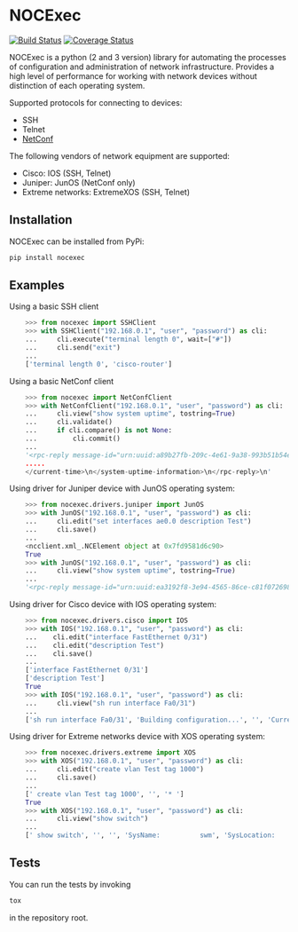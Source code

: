 # NOCExec #
[![Build Status](https://travis-ci.org/velp/nocexec.svg?branch=master)](https://travis-ci.org/velp/nocexec)
[![Coverage Status](https://coveralls.io/repos/velp/nocexec/badge.svg)](https://coveralls.io/r/velp/nocexec)

NOCExec is a python (2 and 3 version) library for automating the processes of configuration and administration of network infrastructure. Provides a high level of performance for working with network devices without distinction of each operating system.

Supported protocols for connecting to devices:

 * SSH
 * Telnet
 * [NetConf](https://tools.ietf.org/html/rfc6241)

The following vendors of network equipment are supported:
 * Cisco: IOS (SSH, Telnet)
 * Juniper: JunOS (NetConf only)
 * Extreme networks: ExtremeXOS (SSH, Telnet)

## Installation
NOCExec can be installed from PyPi:
```bash
pip install nocexec
```

## Examples
Using a basic SSH client

```python
    >>> from nocexec import SSHClient
    >>> with SSHClient("192.168.0.1", "user", "password") as cli:
    ...     cli.execute("terminal length 0", wait=["#"])
    ...     cli.send("exit")
    ...
    ['terminal length 0', 'cisco-router']
```

Using a basic NetConf client

```python
    >>> from nocexec import NetConfClient
    >>> with NetConfClient("192.168.0.1", "user", "password") as cli:
    ...     cli.view("show system uptime", tostring=True)
    ...     cli.validate()
    ...     if cli.compare() is not None:
    ...         cli.commit()
    ...
    '<rpc-reply message-id="urn:uuid:a89b27fb-209c-4e61-9a38-993b51b54eae">\n<system-uptime-information>\n<current-time>\n
    .....
    </current-time>\n</system-uptime-information>\n</rpc-reply>\n'
```

Using driver for Juniper device with JunOS operating system:

```python
    >>> from nocexec.drivers.juniper import JunOS
    >>> with JunOS("192.168.0.1", "user", "password") as cli:
    ...     cli.edit("set interfaces ae0.0 description Test")
    ...     cli.save()
    ... 
    <ncclient.xml_.NCElement object at 0x7fd9581d6c90>
    True
    >>> with JunOS("192.168.0.1", "user", "password") as cli:
    ...     cli.view("show system uptime", tostring=True)
    ... 
    '<rpc-reply message-id="urn:uuid:ea3192f8-3e94-4565-86ce-c81f07269845">\n  <system-uptime-information>\n    <current-time>\n      <date-time seconds="1493113938">2017-04-25 12:52:18 MSK</date-time>\n    </current-time>\n    <system-booted-time>\n      <date-time seconds="1490603699">2017-03-27 11:34:59 MSK</date-time>\n      <time-length seconds="2510239">4w1d 01:17</time-length>\n    </system-booted-time>\n    <protocols-started-time>\n      <date-time seconds="1490749306">2017-03-29 04:01:46 MSK</date-time>\n      <time-length seconds="2364632">3w6d 08:50</time-length>\n    </protocols-started-time>\n    <last-configured-time>\n      <date-time seconds="1493113807">2017-04-25 12:50:07 MSK</date-time>\n      <time-length seconds="131">00:02:11</time-length>\n      <user>vponomarev</user>\n    </last-configured-time>\n    <uptime-information>\n      <date-time seconds="1493113938">\n12:52PM\n</date-time>\n      <up-time seconds="2510269">\n29 days,  1:17\n</up-time>\n      <active-user-count format="2 users">\n2\n</active-user-count>\n      <load-average-1>\n0.02\n</load-average-1>\n      <load-average-5>\n0.07\n</load-average-5>\n      <load-average-15>\n0.07\n</load-average-15>\n    </uptime-information>\n  </system-uptime-information>\n</rpc-reply>\n'
```

Using driver for Cisco device with IOS operating system:

```python
    >>> from nocexec.drivers.cisco import IOS
    >>> with IOS("192.168.0.1", "user", "password") as cli:
    ...    cli.edit("interface FastEthernet 0/31")
    ...    cli.edit("description Test")
    ...    cli.save()
    ... 
    ['interface FastEthernet 0/31']
    ['description Test']
    True
    >>> with IOS("192.168.0.1", "user", "password") as cli:
    ...     cli.view("sh run interface Fa0/31")
    ... 
    ['sh run interface Fa0/31', 'Building configuration...', '', 'Current configuration : 126 bytes', '!', 'interface FastEthernet0/31', ' description Test', ' switchport access vlan 9', ' switchport mode access', ' spanning-tree portfast', 'end', '']
```

Using driver for Extreme networks device with XOS operating system:

```python
    >>> from nocexec.drivers.extreme import XOS
    >>> with XOS("192.168.0.1", "user", "password") as cli:
    ...     cli.edit("create vlan Test tag 1000")
    ...     cli.save()
    ... 
    [' create vlan Test tag 1000', '', '* ']
    True
    >>> with XOS("192.168.0.1", "user", "password") as cli:
    ...     cli.view("show switch")
    ... 
    [' show switch', '', '', 'SysName:          swm', 'SysLocation:      ', 'SysContact:       ', 'System MAC:       00:04:96:52:D9:8D', 'System Type:      X670-48x', '', 'SysHealth check:  Enabled (Normal)', 'Recovery Mode:    All', 'System Watchdog:  Enabled', '', 'Current Time:     Tue Apr 25 14:02:30 2017', 'Timezone:         [Auto DST Disabled] GMT Offset: 240 minutes, name is not set.', 'Boot Time:        Mon Mar 20 20:27:10 2017', 'Boot Count:       23', 'Next Reboot:      None scheduled', 'System UpTime:    35 days 17 hours 35 minutes 20 seconds ', '', 'Current State:    OPERATIONAL             ', 'Image Selected:   primary                 ', 'Image Booted:     primary                 ', 'Primary ver:      15.3.2.11               ', 'Secondary ver:    12.6.2.10   ', '', 'Config Selected:  primary.cfg                                          ', 'Config Booted:    primary.cfg                                          ', '', 'primary.cfg       Created by ExtremeXOS version 15.3.2.11', '                  254518 bytes saved on Tue Apr 25 14:01:57 2017']
```

## Tests
You can run the tests by invoking
```bash
tox
```
in the repository root.